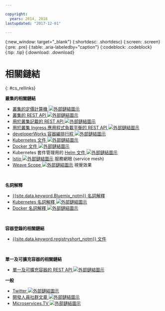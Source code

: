 ```yaml
---

copyright:
  years: 2014, 2018
lastupdated: "2017-12-01"

---
```


{:new_window: target="_blank"}
{:shortdesc: .shortdesc}
{:screen: .screen}
{:pre: .pre}
{:table: .aria-labeledby="caption"}
{:codeblock: .codeblock}
{:tip: .tip}
{:download: .download}


# 相關鏈結
{: #cs_rellinks}

**叢集的相關鏈結**

- [叢集的定價計算機 ![外部鏈結圖示](../icons/launch-glyph.svg "外部鏈結圖示")](https://console.bluemix.net/?direct=classic%2F&env_id=ibm%3Ayp%3Aus-south#/pricing/cloudOEPaneId=pricing&paneId=pricingSheet&orgGuid=83f3f6dd-e430-4955-8225-0963753d8b0f&spaceGuid=f616188f-e265-4e04-84be-1b3d2ec63db3)
- [叢集的 REST API ![外部鏈結圖示](../icons/launch-glyph.svg "外部鏈結圖示")](https://containers.bluemix.net/swagger)
- [用於叢集記載的 REST API ![外部鏈結圖示](../icons/launch-glyph.svg "外部鏈結圖示")](https://us-south.containers.bluemix.net/swagger-logging/)
- [用於叢集 Ingress 應用程式負載平衡的 REST API ![外部鏈結圖示](../icons/launch-glyph.svg "外部鏈結圖示")](https://us-south.containers.bluemix.net/swagger-alb-api/)
- [developerWorks 容器編排行程 ![外部鏈結圖示](../icons/launch-glyph.svg "外部鏈結圖示")](https://developer.ibm.com/code/journey/category/container-orchestration/)
- [Kubernetes 文件 ![外部鏈結圖示](../icons/launch-glyph.svg "外部鏈結圖示")](https://kubernetes.io/)
- [Docker 文件 ![外部鏈結圖示](../icons/launch-glyph.svg "外部鏈結圖示")](https://docs.docker.com/engine/)
- Kubernetes 套件管理用的 <a href="https://docs.helm.sh/helm/" target="_blank">Helm 文件 <img src="../icons/launch-glyph.svg" alt="外部鏈結圖示"></a>
- [Istio ![外部鏈結圖示](../icons/launch-glyph.svg "外部鏈結圖示")](https://istio.io/) 服務網眼 (service mesh)
- [Weave Scope ![外部鏈結圖示](../icons/launch-glyph.svg "外部鏈結圖示")](https://www.weave.works/oss/scope/) 視覺效果

<br />


**名詞解釋**
- [{{site.data.keyword.Bluemix_notm}} 名詞解釋](/docs/overview/glossary/index.html)
- [Kubernetes 名詞解釋 ![外部鏈結圖示](../icons/launch-glyph.svg "外部鏈結圖示")](https://kubernetes.io/docs/reference/glossary/?fundamental=true)
- [Docker 名詞解釋 ![外部鏈結圖示](../icons/launch-glyph.svg "外部鏈結圖示")](https://docs.docker.com/glossary/)

<br />


**容器登錄的相關鏈結**

- [{{site.data.keyword.registryshort_notm}} 文件](/docs/services/Registry/index.html)


<br />



**單一及可擴充容器的相關鏈結**

- [單一及可擴充容器的 REST API ![外部鏈結圖示](../icons/launch-glyph.svg "外部鏈結圖示")](http://ccsapi-doc.mybluemix.net/)

**一般**

- [Twitter ![外部鏈結圖示](../icons/launch-glyph.svg "外部鏈結圖示")](https://twitter.com/hashtag/ibmcontainers)
- [開發人員社群文章 ![外部鏈結圖示](../icons/launch-glyph.svg "外部鏈結圖示")](https://www.ibm.com/blogs/bluemix/tag/containers/)
- [Microservices.TV ![外部鏈結圖示](../icons/launch-glyph.svg "外部鏈結圖示")](https://developer.ibm.com/tv/microservices/)

<br />

